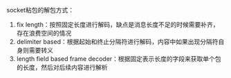 socket粘包的解包方式：

1. fix length：按照固定长度进行解码，缺点是消息长度不足的时候需要补齐，存在浪费空间的情况
2. delimiter based：根据起始和终止分隔符进行解码，内容中如果出现分隔符自身则需要转义
3. length field based frame decoder：根据固定表示长度的字段来获取单个包的长度，然后对后续内容进行解析